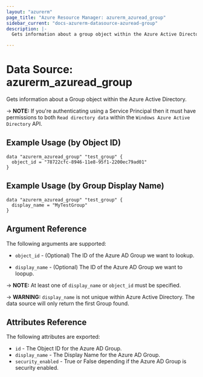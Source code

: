 ```yaml
---
layout: "azurerm"
page_title: "Azure Resource Manager: azurerm_azuread_group"
sidebar_current: "docs-azurerm-datasource-azuread-group"
description: |-
  Gets information about a group object within the Azure Active Directory.

---
```


# Data Source: azurerm_azuread_group

Gets information about a Group object within the Azure Active Directory.

-> **NOTE:** If you're authenticating using a Service Principal then it must have permissions to both `Read directory data` within the `Windows Azure Active Directory` API.

## Example Usage (by Object ID)

```hcl
data "azurerm_azuread_group" "test_group" {
  object_id = "78722cfc-8946-11e8-95f1-2200ec79ad01"
}
```

## Example Usage (by Group Display Name)

```hcl
data "azurerm_azuread_group" "test_group" {
  display_name = "MyTestGroup"
}
```

## Argument Reference

The following arguments are supported:

* `object_id` - (Optional) The ID of the Azure AD Group we want to lookup.

* `display_name` - (Optional) The ID of the Azure AD Group we want to loopup.

-> **NOTE:** At least one of `display_name` or `object_id` must be specified.

-> **WARNING:** `display_name` is not unique within Azure Active Directory. The data source will only return the first Group found.

## Attributes Reference

The following attributes are exported:

* `id` - The Object ID for the Azure AD Group.
* `display_name` - The Display Name for the Azure AD Group.
* `security_enabled` - True or False depending if the Azure AD Group is security enabled.

